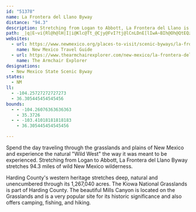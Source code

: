 ```yaml
---
id: "51378"
name: La Frontera del Llano Byway
distance: "94.3"
description: Stretching from Logan to Abbott, La Frontera del Llano is an incredible drive that winds through the Kiowa National Grasslands and near beautiful Mills Canyon.
path: _|q|E~vi{Rl@h@lH|I|i@Klc@Tt_@Cjy@FvI?tj@lCnLDnE[lIwA~BIh@Oh@QtEQzaAErOKnl@U~l@]jB?v]i@fu@a@`BCR?xmAx@`zBRbz@h@bIZbLdBvVfDdFd@bQNhEYvL_CZQ`G[p@Wvj@Wvm@GxkBS~PCht@?d\AnNU|Fg@v]uFr@UxC[hUwCtRwCzOeBrFk@JO~Ho@dFgBdE{CvNwRzMuQzDwDtCgAlBIdMC`CSvBg@|UqOl@o@`GqCxKkIhDoBz@aA|DwAlFkAlCGr^{Aj`@o@dLkBjS}FZ[\H~a@mL`PgFj@EbKeD^Yd`@kKnAq@bGgBFMzLuCdBo@fGaBxBeAbJ}BJQrBm@HMzS_GfUwGxN}EnAIrA_@`McEpA?`FaBFOnQ}D`M{A`MEbRGpBAj_BEjEF~Je@lHmAzOmHj@a@tEkBlPsIlNwG|ByA`O_HzPgJ~`@{R|OmHvAiAzAi@tBkAjEiB~@_AjDsAbTsKbJoJfEsDrDeBdAs@rBq@~@s@xDwBrEyBr@g@~@UjEkCxNsGxPqErIcEtKsFrF{BzQ_KlM}I`RqMjXuQdAcA`b@kYrUoOvUuPvNoJtM}L`DmElBmE|BgHrBqNhDe[xQsyAhB_KvByIlBqFb]abAtWmv@~BqH~\e`AbJkRt@iAjBgDxZgf@Ne@nJ_OjL_RhM_SdEmHxQsX~JsQfFiNxAsCbR}Z|JeNx@iApIeJpH}Irk@q|@rHkMnDeGrHqL~Tw^jJsNrFsJ`McSxBsCnMyShiAygB~D{I|EoPdEcUlB{LzAeOrNg~@nAgEfEeUpFqUnC_QnCaKpFqIpd@qUvBw@~CgBj^}StBs@?Ul`@oUtBiAxAcAbAq@nAU|KuGvHgErE}BAiEAoF@mFAuCGuAF}BBkBSmWy@sDwAeCcPeN_CuDe@cAa@eIYm_Ay@gFoAgDcKsQq[mi@yj@m`AoBmGY}AQoFEccB?k\OegA@}GKsnBSatB?uRXkEj@sB|A_ExAgCtJiRh@{CpAiUd@kCrA}AhA_@vFMlJeDfIIfBOrAq@x@gAnAaDPwBKiBe@uA}AeB}BwAyHuBeIoAkE_CyBqCm@cASiCFiAfBkBx@W|H_@rCs@l@gAd@{B@wCi@aBuFgJeH}L}@gE{@gLpBaPPwAzDqd@l@yEdWeoAnF}Lx`@kp@zK_Mf@u@rOmJjf@qWzBy@^[l`A_h@fOcIx@YDO~@]nI{EBQnFeEjAk@dC{@lB[rIy@hgB}Bbe@i@xk@Yvp@XpyA`@zQ?|`AzBz@NfP?zFXlZ~@|RZzKKnGY`HcAhGkBvU_J|FoCzBq@dEqBhCs@j@_@hWuK~Aa@`@S\c@d@?pSuIr@e@zKiEfL}ErMwFbFqB`EaBdKqEhIqClHwDxAWp@g@f@G^i@fAUxEsBhG}BpAo@`IyCxFmD`D}DbFmH~j@a{@fK_OVE?Yb`AivAnCwCD[zuAkrBfCiErAcBjeAi}AzJcOlCmGxEkMzSqp@ZmB^YnI}W?Ur@sA|c@wtAxQqi@bBaFhQ}h@dh@o_Bbj@scBpBgFRkAb~@aqCdOud@p@iAbg@q}AhAyBhs@}xBxd@ivA`AwB~EsGpF{DdSmLfOeJ~Ao@xEyC|MaIr@YdIcFtCkAh@q@xCqAhAk@f@m@nEaClT}MrCaB~HqFl@UnS_Nd^gS|AoA|I}ElBuAdBu@bB}AzGsDtl@}_@JYpL}G~FoDrTsMtF_DhEwCnBy@`IcFT[vBaAjI_Gz@UtPaLvAu@~DaD|@S~DwCX?Va@~@_@t@q@pAy@nIiFRYdJqF|BcB|C_BnAcAbA[|@_Avr@ib@bHsEjE{BPa@nC_BJM~@_@LM~g@wZ~HwFtAk@fDgCR?dIoFhDiB\a@rd@aYv@]bHmFRFdBeA^?jAeAnh@e\dFmDT?|CyBhA_@v@y@XCrBuAnDmBrKwGx@a@|BiBXE`Am@hDsB`YsPpAU~@eA~AkAtBkAjB}AnGcDZ_@tGwDfCkAnAoAdIuET[~HyEZCzAy@fK}I
websites:
  - url: https://www.newmexico.org/places-to-visit/scenic-byways/la-frontera-del-llano/
    name: New Mexico Travel Guide
  - url: https://www.thearmchairexplorer.com/new-mexico/la-frontera-del-llano-scenic-byway.php
    name: The Armchair Explorer
designations:
  - New Mexico State Scenic Byway
states:
  - NM
ll:
  - -104.25727272727273
  - 36.305445454545456
bounds:
  - - -104.26076363636363
    - 35.3726
  - - -103.41018181818183
    - 36.305445454545456

---
```


Spend the day traveling through the grasslands and plains of New Mexico and experience the natural "Wild West" the way it was meant to be experienced. Stretching from Logan to Abbott, La Frontera del Llano Byway stretches 94.3 miles of wild New Mexico wilderness.

Harding County's western heritage stretches deep, natural and unencumbered through its 1,267,040 acres. The Kiowa National Grasslands is part of Harding County. The beautiful Mills Canyon is located on the Grasslands and is a very popular site for its historic significance and also offers camping, fishing, and hiking.
